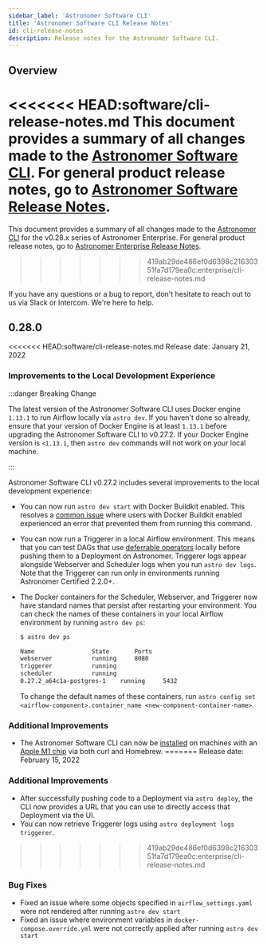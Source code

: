 ```yaml
---
sidebar_label: 'Astronomer Software CLI'
title: 'Astronomer Software CLI Release Notes'
id: cli-release-notes
description: Release notes for the Astronomer Software CLI.
---
```


## Overview

<<<<<<< HEAD:software/cli-release-notes.md
This document provides a summary of all changes made to the [Astronomer Software CLI](cli-quickstart.md). For general product release notes, go to [Astronomer Software Release Notes](release-notes.md).
=======
This document provides a summary of all changes made to the [Astronomer CLI](cli-quickstart.md) for the v0.28.x series of Astronomer Enterprise. For general product release notes, go to [Astronomer Enterprise Release Notes](release-notes.md).
>>>>>>> 419ab29de486ef0d6398c21630351fa7d179ea0c:enterprise/cli-release-notes.md

If you have any questions or a bug to report, don't hesitate to reach out to us via Slack or Intercom. We're here to help.

## 0.28.0

<<<<<<< HEAD:software/cli-release-notes.md
Release date: January 21, 2022

### Improvements to the Local Development Experience

:::danger Breaking Change

The latest version of the Astronomer Software CLI uses Docker engine `1.13.1` to run Airflow locally via `astro dev`. If you haven't done so already, ensure that your version of Docker Engine is at least `1.13.1` before upgrading the Astronomer Software CLI to v0.27.2. If your Docker Engine version is `<1.13.1`, then `astro dev` commands will not work on your local machine.

:::

Astronomer Software CLI v0.27.2 includes several improvements to the local development experience:

- You can now run `astro dev start` with Docker Buildkit enabled. This resolves a [common issue](https://forum.astronomer.io/t/buildkit-not-supported-by-daemon-error-command-docker-build-t-airflow-astro-bcb837-airflow-latest-failed-failed-to-execute-cmd-exit-status-1/857) where users with Docker Buildkit enabled experienced an error that prevented them from running this command.
- You can now run a Triggerer in a local Airflow environment. This means that you can test DAGs that use [deferrable operators](https://airflow.apache.org/docs/apache-airflow/stable/concepts/deferring.html) locally before pushing them to a Deployment on Astronomer. Triggerer logs appear alongside Webserver and Scheduler logs when you run `astro dev logs`. Note that the Triggerer can run only in environments running Astronomer Certified 2.2.0+.
- The Docker containers for the Scheduler, Webserver, and Triggerer now have standard names that persist after restarting your environment. You can check the names of these containers in your local Airflow environment by running `astro dev ps`:

    ```sh
    $ astro dev ps

    Name				State		Ports
    webserver			running		8080
    triggerer			running		
    scheduler			running		
    0.27.2_a64c1a-postgres-1	running		5432
    ```

    To change the default names of these containers, run `astro config set <airflow-component>.container_name <new-component-container-name>`.

### Additional Improvements

- The Astronomer Software CLI can now be [installed](cli-quickstart.md) on machines with an [Apple M1 chip](https://www.apple.com/newsroom/2020/11/apple-unleashes-m1/) via both curl and Homebrew.
=======
Release date: February 15, 2022

### Additional Improvements

- After successfully pushing code to a Deployment via `astro deploy`, the CLI now provides a URL that you can use to directly access that Deployment via the UI.
- You can now retrieve Triggerer logs using `astro deployment logs triggerer`.
>>>>>>> 419ab29de486ef0d6398c21630351fa7d179ea0c:enterprise/cli-release-notes.md

### Bug Fixes

- Fixed an issue where some objects specified in `airflow_settings.yaml` were not rendered after running `astro dev start`
- Fixed an issue where environment variables in `docker-compose.override.yml` were not correctly applied after running `astro dev start`
